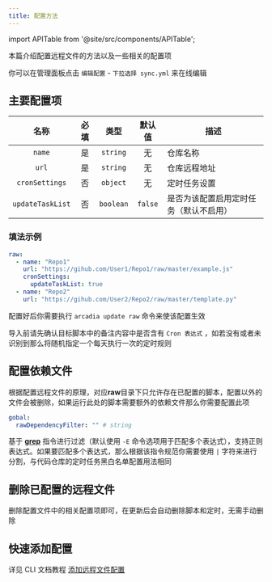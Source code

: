 ```yaml
---
title: 配置方法
---
```

import APITable from '@site/src/components/APITable';

本篇介绍配置远程文件的方法以及一些相关的配置项

你可以在管理面板点击 `编辑配置` - `下拉选择 sync.yml` 来在线编辑

## 主要配置项

<APITable>

| 名称 | 必填 | 类型 | 默认值 | 描述 |
| :-: | :-: | :-: | :-: | --- |
| `name` | 是 | `string` | 无 | 仓库名称 |
| `url` | 是 | `string` | 无 | 仓库远程地址 |
| `cronSettings` | 否 | `object` | 无 | 定时任务设置 |
| `updateTaskList` | 否 | `boolean` | `false` | 是否为该配置启用定时任务（默认不启用） |

</APITable>

### 填法示例

```yaml
raw:
  - name: "Repo1"
    url: "https://gihub.com/User1/Repo1/raw/master/example.js"
    cronSettings:
      updateTaskList: true
  - name: "Repo2"
    url: "https://gihub.com/User2/Repo2/raw/master/template.py"
```

配置好后你需要执行 `arcadia update raw` 命令来使该配置生效

导入前请先确认目标脚本中的备注内容中是否含有 `Cron 表达式` ，如若没有或者未识别到那么将随机指定一个每天执行一次的定时规则

## 配置依赖文件

根据配置远程文件的原理，对应**raw**目录下只允许存在已配置的脚本，配置以外的文件会被删除，如果运行此处的脚本需要额外的依赖文件那么你需要配置此项

```yaml
gobal:
  rawDependencyFilter: "" # string
```
基于 [**grep**](https://www.runoob.com/linux/linux-comm-grep.html) 指令进行过滤（默认使用 `-E` 命令选项用于匹配多个表达式），支持正则表达式。如果要匹配多个表达式，那么根据该指令规范你需要使用 `|` 字符来进行分割，与代码仓库的定时任务黑白名单配置用法相同

## 删除已配置的远程文件

删除配置文件中的相关配置项即可，在更新后会自动删除脚本和定时，无需手动删除

## 快速添加配置

详见 CLI 文档教程 [添加远程文件配置](/docs/cli/config/raw)
